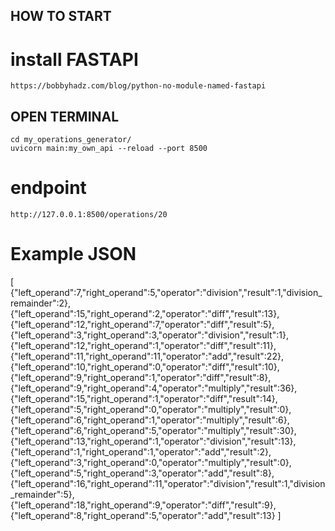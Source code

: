 ## HOW TO START

# install FASTAPI

    https://bobbyhadz.com/blog/python-no-module-named-fastapi

## OPEN TERMINAL

    cd my_operations_generator/
    uvicorn main:my_own_api --reload --port 8500

# endpoint

    http://127.0.0.1:8500/operations/20

# Example JSON

[
{"left_operand":7,"right_operand":5,"operator":"division","result":1,"division_remainder":2},
{"left_operand":15,"right_operand":2,"operator":"diff","result":13},
{"left_operand":12,"right_operand":7,"operator":"diff","result":5},
{"left_operand":3,"right_operand":3,"operator":"division","result":1},
{"left_operand":12,"right_operand":1,"operator":"diff","result":11},
{"left_operand":11,"right_operand":11,"operator":"add","result":22},
{"left_operand":10,"right_operand":0,"operator":"diff","result":10},
{"left_operand":9,"right_operand":1,"operator":"diff","result":8},
{"left_operand":9,"right_operand":4,"operator":"multiply","result":36},
{"left_operand":15,"right_operand":1,"operator":"diff","result":14},
{"left_operand":5,"right_operand":0,"operator":"multiply","result":0},
{"left_operand":6,"right_operand":1,"operator":"multiply","result":6},
{"left_operand":6,"right_operand":5,"operator":"multiply","result":30},
{"left_operand":13,"right_operand":1,"operator":"division","result":13},
{"left_operand":1,"right_operand":1,"operator":"add","result":2},
{"left_operand":3,"right_operand":0,"operator":"multiply","result":0},
{"left_operand":5,"right_operand":3,"operator":"add","result":8},
{"left_operand":16,"right_operand":11,"operator":"division","result":1,"division_remainder":5},
{"left_operand":18,"right_operand":9,"operator":"diff","result":9},
{"left_operand":8,"right_operand":5,"operator":"add","result":13}
]
